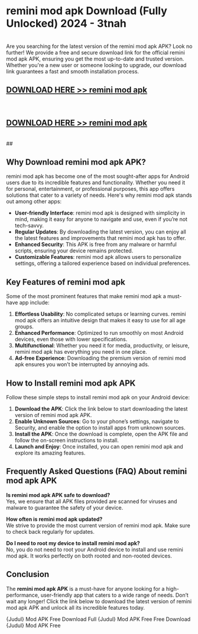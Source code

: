# remini mod apk Download (Fully Unlocked) 2024 - 3tnah <br>
<br>
Are you searching for the latest version of the remini mod apk APK? Look no further! We provide a free and secure download link for the official remini mod apk APK, ensuring you get the most up-to-date and trusted version. Whether you're a new user or someone looking to upgrade, our download link guarantees a fast and smooth installation process.


## [DOWNLOAD HERE >> remini mod apk](http://leaked.freeplayer.one?title=remini_mod_apk&ref=23)
  <br>

## [DOWNLOAD HERE >> remini mod apk](http://leaked.freeplayer.one?title=remini_mod_apk&ref=23)
  <br>
  ##



## Why Download remini mod apk APK?

remini mod apk has become one of the most sought-after apps for Android users due to its incredible features and functionality. Whether you need it for personal, entertainment, or professional purposes, this app offers solutions that cater to a variety of needs. Here's why remini mod apk stands out among other apps:

- **User-friendly Interface**: remini mod apk is designed with simplicity in mind, making it easy for anyone to navigate and use, even if you’re not tech-savvy.
- **Regular Updates**: By downloading the latest version, you can enjoy all the latest features and improvements that remini mod apk has to offer.
- **Enhanced Security**: This APK is free from any malware or harmful scripts, ensuring your device remains protected.
- **Customizable Features**: remini mod apk allows users to personalize settings, offering a tailored experience based on individual preferences.

## Key Features of remini mod apk

Some of the most prominent features that make remini mod apk a must-have app include:

1. **Effortless Usability**: No complicated setups or learning curves. remini mod apk offers an intuitive design that makes it easy to use for all age groups.
2. **Enhanced Performance**: Optimized to run smoothly on most Android devices, even those with lower specifications.
3. **Multifunctional**: Whether you need it for media, productivity, or leisure, remini mod apk has everything you need in one place.
4. **Ad-free Experience**: Downloading the premium version of remini mod apk ensures you won’t be interrupted by annoying ads.

## How to Install remini mod apk APK

Follow these simple steps to install remini mod apk on your Android device:

1. **Download the APK**: Click the link below to start downloading the latest version of remini mod apk APK.
2. **Enable Unknown Sources**: Go to your phone’s settings, navigate to Security, and enable the option to install apps from unknown sources.
3. **Install the APK**: Once the download is complete, open the APK file and follow the on-screen instructions to install.
4. **Launch and Enjoy**: Once installed, you can open remini mod apk and explore its amazing features.

## Frequently Asked Questions (FAQ) About remini mod apk APK

**Is remini mod apk APK safe to download?**  
Yes, we ensure that all APK files provided are scanned for viruses and malware to guarantee the safety of your device.

**How often is remini mod apk updated?**  
We strive to provide the most current version of remini mod apk. Make sure to check back regularly for updates.

**Do I need to root my device to install remini mod apk?**  
No, you do not need to root your Android device to install and use remini mod apk. It works perfectly on both rooted and non-rooted devices.

## Conclusion

The **remini mod apk APK** is a must-have for anyone looking for a high-performance, user-friendly app that caters to a wide range of needs. Don’t wait any longer! Click the link below to download the latest version of remini mod apk APK and unlock all its incredible features today.

{Judul} Mod APK Free
Download Full {Judul} Mod APK Free
Free Download {Judul} Mod APK Free


